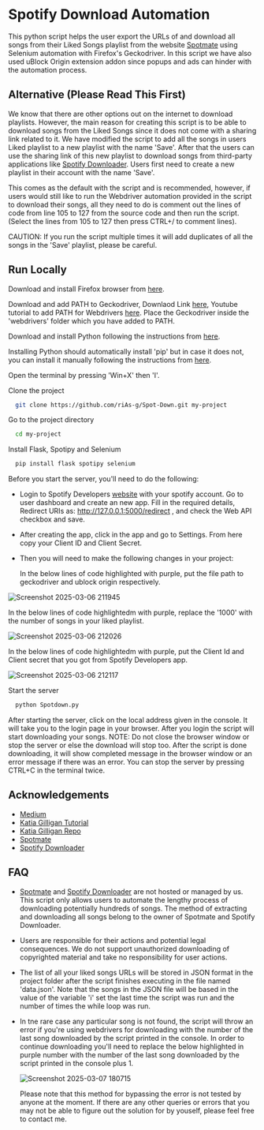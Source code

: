 
# Spotify Download Automation

This python script helps the user export the URLs of and download all songs from their Liked Songs playlist from the website [Spotmate](https://spotmate.online/en) using Selenium automation with Firefox's Geckodriver. In this script we have also used uBlock Origin extension addon since popups and ads can hinder with the automation process.

## Alternative (Please Read This First)

We know that there are other options out on the internet to download playlists. However, the main reason for creating this script is to be able to download songs from the Liked Songs since it does not come with a sharing link related to it. We have modified the script to add all the songs in users Liked playlist to a new playlist with the name 'Save'. After that the users can use the sharing link of this new playlist to download songs from third-party applications like [Spotify Downloader](https://github.com/WilliamSchack/Spotify-Downloader/releases). Users first need to create a new playlist in their account with the name 'Save'. 

This comes as the default with the script and is recommended, however, if users would still like to run the Webdriver automation provided in the script to download their songs, all they need to do is comment out the lines of code from line 105 to 127 from the source code and then run the script. (Select the lines from 105 to 127 then press CTRL+/ to comment lines).

CAUTION: If you run the script multiple times it will add duplicates of all the songs in the 'Save' playlist, please be careful.


## Run Locally

Download and install Firefox browser from [here](https://www.mozilla.org/en-US/firefox/new/).

Download and add PATH to Geckodriver, Downlaod Link [here](https://github.com/mozilla/geckodriver/releases), Youtube tutorial to add PATH for Webdrivers [here](https://www.youtube.com/watch?v=dz59GsdvUF8). Place the Geckodriver inside the 'webdrivers' folder which you have added to PATH.

Download and install Python following the instructions from [here](https://www.python.org/downloads/).

Installing Python should automatically install 'pip' but in case it does not, you can install it manually following the instructions from [here](https://pip.pypa.io/en/stable/installation/).

Open the terminal by pressing 'Win+X' then 'I'.

Clone the project

```bash
  git clone https://github.com/riAs-g/Spot-Down.git my-project
```

Go to the project directory

```bash
  cd my-project
```

Install Flask, Spotipy and Selenium

```bash
  pip install flask spotipy selenium
```

Before you start the server, you'll need to do the following:

* Login to Spotify Developers [website](https://developer.spotify.com/) with your spotify account. Go to user dashboard and create an new app. Fill in the required details, Redirect URIs as: http://127.0.0.1:5000/redirect , and check the Web API checkbox and save.

* After creating the app, click in the app and go to Settings. From here copy your Client ID and Client Secret.

* Then you will need to make the following changes in your project:
  
  In the below lines of code highlighted with purple, put the file path to geckodriver and ublock origin respectively.
  
![Screenshot 2025-03-06 211945](https://github.com/user-attachments/assets/85dce87f-c250-484d-844b-cdfe4bdcfcbd)

  In the below lines of code highlightedm with purple, replace the '1000' with the number of songs in your liked playlist.
  
![Screenshot 2025-03-06 212026](https://github.com/user-attachments/assets/f3ba3619-2524-4d5b-8ef1-7303d362f0dc)

  In the below lines of code highlightedm with purple, put the Client Id and Client secret that you got from Spotify Developers app.
  
![Screenshot 2025-03-06 212117](https://github.com/user-attachments/assets/b43fe825-477e-4d81-8486-258efc41cba7)

Start the server

```bash
  python Spotdown.py
```

After starting the server, click on the local address given in the console. It will take you to the login page in your browser. After you login the script will start downloading your songs.
NOTE: Do not close the browser window or stop the server or else the download will stop too. After the script is done downloading, it will show completed message in the browser window or an error message if there was an error. You can stop the server by pressing CTRL+C in the terminal twice.

## Acknowledgements

 - [Medium](https://medium.com/@luca.pasquarelli.villa/spotify-api-get-your-liked-songs-with-python-and-spotipy-175c2310f0c3)
 - [Katia Gilligan Tutorial](https://www.youtube.com/watch?v=mBycigbJQzA&t=1298s)
 - [Katia Gilligan Repo](https://github.com/katiagilligan888/Spotify-Discover-Weekly)
 - [Spotmate](https://spotmate.online/en)
 - [Spotify Downloader](https://github.com/WilliamSchack/Spotify-Downloader/releases)

## FAQ

  - [Spotmate](https://spotmate.online/en) and [Spotify Downloader](https://github.com/WilliamSchack/Spotify-Downloader/releases) are not hosted or managed by us. This script only allows users to automate the         lengthy process of downloading potentially hundreds of songs. The method of extracting and downloading all songs belong to the owner of Spotmate and Spotify Downloader.
  - Users are responsible for their actions and potential legal consequences. We do not support unauthorized downloading of copyrighted material and take no responsibility for user actions.
  - The list of all your liked songs URLs will be stored in JSON format in the project folder after the script finishes executing in the file named 'data.json'. Note that the songs in the JSON file will be based      in the value of the variable 'i' set the last time the script was run and the number of times the while loop was run.
  - In tne rare case any particular song is not found, the script will throw an error if you're using webdrivers for downloading with the number of the last song downloaded by the script printed in the console.       In order to continue downloading you'll need to replace the below highlighted in purple number with the number of the last song downloaded by the script printed in the console plus 1.

    ![Screenshot 2025-03-07 180715](https://github.com/user-attachments/assets/3f441860-ba1a-42e0-b789-eafedd371540)

    Please note that this method for bypassing the error is not tested by anyone at the moment. If there are any other queries or errors that you may not be able to figure out the solution for by youself, please      feel free to contact me.

